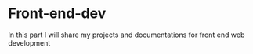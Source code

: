 # Front-end-dev
In this part I will share my projects and documentations for front end web development
